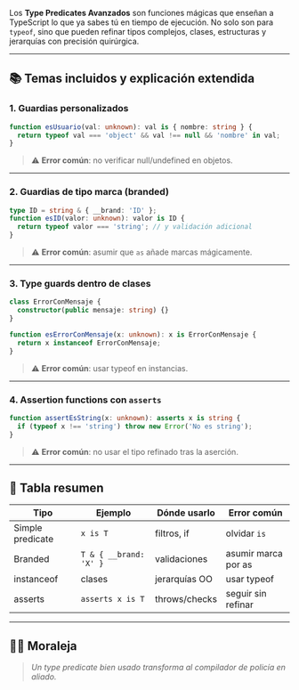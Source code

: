 

Los **Type Predicates Avanzados** son funciones mágicas que enseñan a TypeScript lo que ya sabes tú en tiempo de ejecución. No solo son para `typeof`, sino que pueden refinar tipos complejos, clases, estructuras y jerarquías con precisión quirúrgica.

---

## 📚 Temas incluidos y explicación extendida

### 1. Guardias personalizados
```ts
function esUsuario(val: unknown): val is { nombre: string } {
  return typeof val === 'object' && val !== null && 'nombre' in val;
}
```
> ⚠️ **Error común**: no verificar null/undefined en objetos.

---

### 2. Guardias de tipo marca (branded)
```ts
type ID = string & { __brand: 'ID' };
function esID(valor: unknown): valor is ID {
  return typeof valor === 'string'; // y validación adicional
}
```
> ⚠️ **Error común**: asumir que `as` añade marcas mágicamente.

---

### 3. Type guards dentro de clases
```ts
class ErrorConMensaje {
  constructor(public mensaje: string) {}
}

function esErrorConMensaje(x: unknown): x is ErrorConMensaje {
  return x instanceof ErrorConMensaje;
}
```
> ⚠️ **Error común**: usar typeof en instancias.

---

### 4. Assertion functions con `asserts`
```ts
function assertEsString(x: unknown): asserts x is string {
  if (typeof x !== 'string') throw new Error('No es string');
}
```
> ⚠️ **Error común**: no usar el tipo refinado tras la aserción.

---

## 🧠 Tabla resumen
| Tipo | Ejemplo | Dónde usarlo | Error común |
|------|---------|--------------|-------------|
| Simple predicate | `x is T` | filtros, if | olvidar `is` |
| Branded | `T & { __brand: 'X' }` | validaciones | asumir marca por as |
| instanceof | clases | jerarquías OO | usar typeof |
| asserts | `asserts x is T` | throws/checks | seguir sin refinar |

---

## 🧙‍♀️ Moraleja
> *Un type predicate bien usado transforma al compilador de policía en aliado.*